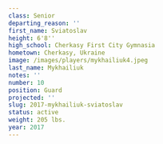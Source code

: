 ```yaml
---
class: Senior
departing_reason: ''
first_name: Sviatoslav
height: 6'8''
high_school: Cherkasy First City Gymnasia
hometown: Cherkasy, Ukraine
image: /images/players/mykhailiuk4.jpeg
last_name: Mykhailiuk
notes: ''
number: 10
position: Guard
projected: ''
slug: 2017-mykhailiuk-sviatoslav
status: active
weight: 205 lbs.
year: 2017
---
```

